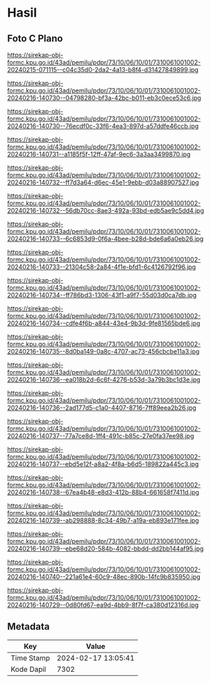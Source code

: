 # Hasil

## Foto C Plano

https://sirekap-obj-formc.kpu.go.id/43ad/pemilu/pdpr/73/10/06/10/01/7310061001002-20240215-071115--c04c35d0-2da2-4a13-b8f4-d31427849899.jpg

https://sirekap-obj-formc.kpu.go.id/43ad/pemilu/pdpr/73/10/06/10/01/7310061001002-20240216-140730--04798280-bf3a-42bc-b011-eb3c0ece53c6.jpg

https://sirekap-obj-formc.kpu.go.id/43ad/pemilu/pdpr/73/10/06/10/01/7310061001002-20240216-140730--76ecdf0c-33f6-4ea3-897d-a57ddfe46ccb.jpg

https://sirekap-obj-formc.kpu.go.id/43ad/pemilu/pdpr/73/10/06/10/01/7310061001002-20240216-140731--a1185f5f-12ff-47af-9ec6-3a3aa3499870.jpg

https://sirekap-obj-formc.kpu.go.id/43ad/pemilu/pdpr/73/10/06/10/01/7310061001002-20240216-140732--ff7d3a64-d6ec-45e1-9ebb-d03a88907527.jpg

https://sirekap-obj-formc.kpu.go.id/43ad/pemilu/pdpr/73/10/06/10/01/7310061001002-20240216-140732--56db70cc-8ae3-492a-93bd-edb5ae9c5dd4.jpg

https://sirekap-obj-formc.kpu.go.id/43ad/pemilu/pdpr/73/10/06/10/01/7310061001002-20240216-140733--6c6853d9-0f6a-4bee-b28d-bde6a6a0eb26.jpg

https://sirekap-obj-formc.kpu.go.id/43ad/pemilu/pdpr/73/10/06/10/01/7310061001002-20240216-140733--21304c58-2a84-4f1e-bfd1-6c4126792f96.jpg

https://sirekap-obj-formc.kpu.go.id/43ad/pemilu/pdpr/73/10/06/10/01/7310061001002-20240216-140734--ff786bd3-1306-43f1-a9f7-55d03d0ca7db.jpg

https://sirekap-obj-formc.kpu.go.id/43ad/pemilu/pdpr/73/10/06/10/01/7310061001002-20240216-140734--cdfe4f6b-a844-43e4-9b3d-9fe81565bde6.jpg

https://sirekap-obj-formc.kpu.go.id/43ad/pemilu/pdpr/73/10/06/10/01/7310061001002-20240216-140735--8d0ba149-0a8c-4707-ac73-456cbcbe11a3.jpg

https://sirekap-obj-formc.kpu.go.id/43ad/pemilu/pdpr/73/10/06/10/01/7310061001002-20240216-140736--ea018b2d-6c6f-4276-b53d-3a79b3bc1d3e.jpg

https://sirekap-obj-formc.kpu.go.id/43ad/pemilu/pdpr/73/10/06/10/01/7310061001002-20240216-140736--2ad177d5-c1a0-4407-8716-7ff89eea2b26.jpg

https://sirekap-obj-formc.kpu.go.id/43ad/pemilu/pdpr/73/10/06/10/01/7310061001002-20240216-140737--77a7ce8d-1ff4-491c-b85c-27e0fa37ee98.jpg

https://sirekap-obj-formc.kpu.go.id/43ad/pemilu/pdpr/73/10/06/10/01/7310061001002-20240216-140737--ebd5e12f-a8a2-4f8a-b6d5-189822a445c3.jpg

https://sirekap-obj-formc.kpu.go.id/43ad/pemilu/pdpr/73/10/06/10/01/7310061001002-20240216-140738--67ea4b48-e8d3-412b-88b4-661658f7411d.jpg

https://sirekap-obj-formc.kpu.go.id/43ad/pemilu/pdpr/73/10/06/10/01/7310061001002-20240216-140739--ab298888-8c34-49b7-a19a-eb893e171fee.jpg

https://sirekap-obj-formc.kpu.go.id/43ad/pemilu/pdpr/73/10/06/10/01/7310061001002-20240216-140739--ebe68d20-584b-4082-bbdd-dd2bb144af95.jpg

https://sirekap-obj-formc.kpu.go.id/43ad/pemilu/pdpr/73/10/06/10/01/7310061001002-20240216-140740--221a61e4-60c9-48ec-890b-14fc9b835950.jpg

https://sirekap-obj-formc.kpu.go.id/43ad/pemilu/pdpr/73/10/06/10/01/7310061001002-20240216-140729--0d80fd67-ea9d-4bb9-8f7f-ca380d12316d.jpg


## Metadata

| Key        | Value               |
| ---------- | ------------------- |
| Time Stamp | 2024-02-17 13:05:41 |
| Kode Dapil | 7302                |



